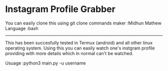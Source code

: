 # Instagram Profile Grabber
You can easily clone this using git clone commands 
maker :Midhun Mathew
Language :bash
*************************
This has been succesfully tested in Termux (android) and all other linux operating system.
Using this you can easily watch one's instgram profile providing with more details which in normal can't be watched.

Usuage :python3 main.py -u username
